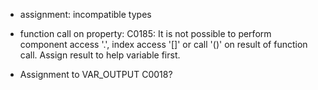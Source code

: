 - assignment: incompatible types

- function call on property: C0185: It is not possible to perform component access '.', index access '[]' or call '()' on result of function call. Assign result to help variable first.

- Assignment to VAR_OUTPUT C0018?